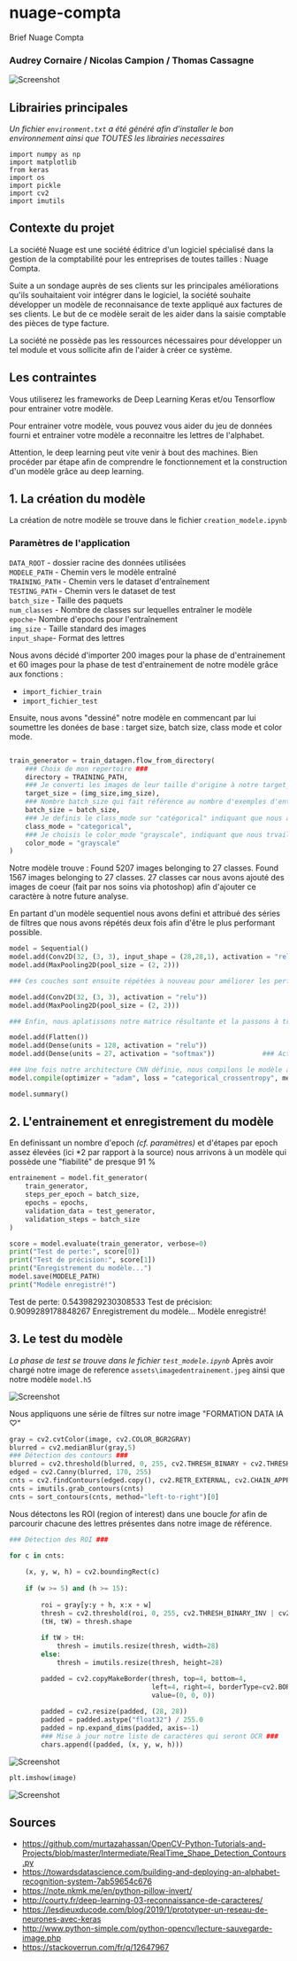 # nuage-compta
Brief Nuage Compta

### Audrey Cornaire / Nicolas Campion / Thomas Cassagne

![Screenshot](https://github.com/Twizzle1997/nuage-compta/blob/tom/assets/Capture.PNG?raw=true)

## Librairies principales
*Un fichier ```environment.txt``` a été généré afin d'installer le bon environnement ainsi que TOUTES les librairies necessaires*

```
import numpy as np
import matplotlib
from keras
import os
import pickle
import cv2
import imutils
```


## Contexte du projet

La société Nuage est une société éditrice d'un logiciel spécialisé dans la gestion de la comptabilité pour les entreprises de toutes tailles : Nuage Compta.

Suite a un sondage auprès de ses clients sur les principales améliorations qu'ils souhaitaient voir intégrer dans le logiciel, la société souhaite développer un modèle de reconnaisance de texte appliqué aux factures de ses clients. Le but de ce modèle serait de les aider dans la saisie comptable des pièces de type facture.

La société ne possède pas les ressources nécessaires pour développer un tel module et vous sollicite afin de l'aider à créer ce système.

## Les contraintes

Vous utiliserez les frameworks de Deep Learning Keras et/ou Tensorflow pour entrainer votre modèle.

Pour entrainer votre modèle, vous pouvez vous aider du jeu de données fourni et entrainer votre modèle a reconnaitre les lettres de l'alphabet.

Attention, le deep learning peut vite venir à bout des machines. Bien procéder par étape afin de comprendre le fonctionnement et la construction d'un modèle grâce au deep learning.

## 1. La création du modèle

La création de notre modèle se trouve dans le fichier ```creation_modele.ipynb```

### Paramètres de l'application
```DATA_ROOT``` - dossier racine des données utilisées  
```MODELE_PATH``` - Chemin vers le modèle entraîné  
```TRAINING_PATH``` - Chemin vers le dataset d'entraînement  
```TESTING_PATH``` - Chemin vers le dataset de test  
```batch_size``` - Taille des paquets  
```num_classes``` - Nombre de classes sur lequelles entraîner le modèle  
```epoche```- Nombre d'epochs pour l'entraînement  
```img_size``` - Taille standard des images  
```input_shape```- Format des lettres  

Nous avons décidé d'importer 200 images pour la phase de d'entrainement et 60 images pour la phase de test d'entrainement de notre modèle grâce aux fonctions : 
* ```import_fichier_train```
* ```import_fichier_test```

Ensuite, nous avons "dessiné" notre modèle en commencant par lui soumettre les donées de base : target size, batch size, class mode et color mode.

```PYTHON

train_generator = train_datagen.flow_from_directory(
    ### Choix de mon repertoire ###
    directory = TRAINING_PATH,
    ### Je converti les images de leur taille d'origine à notre target_size ###                    
    target_size = (img_size,img_size),
    ### Nombre batch_size qui fait référence au nombre d'exemples d'entraînement utilisés dans une itération ###                                      
    batch_size = batch_size,
    ### Je definis le class_mode sur "catégorical" indiquant que nous avons plusieurs classes (a à z) à prédire ###          
    class_mode = "categorical",
    ### Je choisis le color_mode "grayscale", indiquant que nous trvaillons sur une image en noir et blanc
    color_mode = "grayscale"                                
)
```
Notre modèle trouve :
Found 5207 images belonging to 27 classes.
Found 1567 images belonging to 27 classes.
27 classes car nous avons ajouté des images de coeur (fait par nos soins via photoshop) afin d'ajouter ce caractère à notre future analyse.

En partant d'un modèle sequentiel nous avons defini et attribué des séries de filtres que nous avons répétés deux fois afin d'être le plus performant possible.

```PYTHON
model = Sequential()
model.add(Conv2D(32, (3, 3), input_shape = (28,28,1), activation = "relu"))
model.add(MaxPooling2D(pool_size = (2, 2)))

### Ces couches sont ensuite répétées à nouveau pour améliorer les performances du modèle ###

model.add(Conv2D(32, (3, 3), activation = "relu"))
model.add(MaxPooling2D(pool_size = (2, 2)))

### Enfin, nous aplatissons notre matrice résultante et la passons à travers une couche dense composée de 128 nœuds. Celui-ci est ensuite connecté à la couche de sortie constituée de 26 nœuds, chaque nœud représentant un alphabet ###

model.add(Flatten())
model.add(Dense(units = 128, activation = "relu"))
model.add(Dense(units = 27, activation = "softmax"))            ### Activation softmax qui convertit les scores en une distribution de probabilité normalisée, et                                                                   le nœud avec la probabilité la plus élevée est sélectionné comme sortie ###

### Une fois notre architecture CNN définie, nous compilons le modèle à l'aide de l'optimiseur Adam ###
model.compile(optimizer = "adam", loss = "categorical_crossentropy", metrics = ["accuracy"])

model.summary()
```


## 2. L'entrainement et enregistrement du modèle

En definissant un nombre d'epoch *(cf. paramètres)* et d'étapes par epoch assez élevées (ici *2 par rapport à la source) nous arrivons à un modèle qui possède une "fiabilité" de presque 91 %

```PYTHON
entrainement = model.fit_generator(
    train_generator,
    steps_per_epoch = batch_size,
    epochs = epochs,
    validation_data = test_generator,
    validation_steps = batch_size
)

score = model.evaluate(train_generator, verbose=0)
print("Test de perte:", score[0])
print("Test de précision:", score[1])
print("Enregistrement du modèle...")
model.save(MODELE_PATH)
print("Modèle enregistré!")
```

Test de perte: 0.5439829230308533
Test de précision: 0.9099289178848267
Enregistrement du modèle...
Modèle enregistré!


## 3. Le test du modèle

*La phase de test se trouve dans le fichier ```test_modele.ipynb```*
Après avoir chargé notre image de reference ```assets\imagedentrainement.jpeg``` ainsi que notre modèle ```model.h5```

![Screenshot](https://github.com/Twizzle1997/nuage-compta/blob/develop/assets/imagedentrainement.jpeg?raw=true)

Nous appliquons une série de filtres sur notre image "FORMATION DATA IA ♡"

```PYTHON
gray = cv2.cvtColor(image, cv2.COLOR_BGR2GRAY)
blurred = cv2.medianBlur(gray,5)
### Détection des contours ###
blurred = cv2.threshold(blurred, 0, 255, cv2.THRESH_BINARY + cv2.THRESH_OTSU)[1]
edged = cv2.Canny(blurred, 170, 255)
cnts = cv2.findContours(edged.copy(), cv2.RETR_EXTERNAL, cv2.CHAIN_APPROX_SIMPLE)
cnts = imutils.grab_contours(cnts)
cnts = sort_contours(cnts, method="left-to-right")[0]
```

Nous détectons les ROI (region of interest) dans une boucle *for* afin de parcourir chacune des lettres présentes dans notre image de référence.

```PYTHON
### Détection des ROI ###

for c in cnts:
    
    (x, y, w, h) = cv2.boundingRect(c)
    
    if (w >= 5) and (h >= 15):
        
        roi = gray[y:y + h, x:x + w]
        thresh = cv2.threshold(roi, 0, 255, cv2.THRESH_BINARY_INV | cv2.THRESH_OTSU)[1]
        (tH, tW) = thresh.shape
        
        if tW > tH:
            thresh = imutils.resize(thresh, width=28)
        else:
            thresh = imutils.resize(thresh, height=28)

        padded = cv2.copyMakeBorder(thresh, top=4, bottom=4,
                                    left=4, right=4, borderType=cv2.BORDER_CONSTANT,
                                    value=(0, 0, 0))
        
        padded = cv2.resize(padded, (28, 28))
        padded = padded.astype("float32") / 255.0
        padded = np.expand_dims(padded, axis=-1)
        ### Mise à jour notre liste de caractères qui seront OCR ###
        chars.append((padded, (x, y, w, h)))

```
![Screenshot](https://github.com/Twizzle1997/nuage-compta/blob/develop/assets/Capture.PNG?raw=true)

```PYTHON
plt.imshow(image)
```

![Screenshot](https://github.com/Twizzle1997/nuage-compta/blob/develop/assets/Captulre.PNG?raw=true)  


## Sources

* https://github.com/murtazahassan/OpenCV-Python-Tutorials-and-Projects/blob/master/Intermediate/RealTime_Shape_Detection_Contours.py
* https://towardsdatascience.com/building-and-deploying-an-alphabet-recognition-system-7ab59654c676
* https://note.nkmk.me/en/python-pillow-invert/
* http://courty.fr/deep-learning-03-reconnaissance-de-caracteres/
* https://lesdieuxducode.com/blog/2019/1/prototyper-un-reseau-de-neurones-avec-keras
* http://www.python-simple.com/python-opencv/lecture-sauvegarde-image.php
* https://stackoverrun.com/fr/q/12647967 

